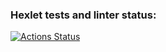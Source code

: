 ### Hexlet tests and linter status:
[![Actions Status](https://github.com/AlexeyBilyk/frontend-project-46/workflows/hexlet-check/badge.svg)](https://github.com/AlexeyBilyk/frontend-project-46/actions)